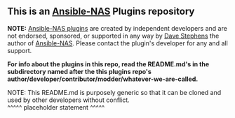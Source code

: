 ## This is an [Ansible-NAS](https://github.com/davestephens/ansible-nas) Plugins repository

**NOTE:** [Ansible-NAS plugins](https://github.com/davestephens/ansible-nas/pull/588) are created by independent developers and are not endorsed, sponsored, or supported in any way by [Dave Stephens](https://github.com/davestephens) the author of [Ansible-NAS](https://github.com/davestephens/ansible-nas). Please contact the plugin's developer for any and all support.

**For info about the plugins in this repo, read the README.md's in the subdirectory named after the this plugins repo's author/developer/contributor/modder/whatever-we-are-called.**

NOTE: This README.md is purposely generic so that it can be cloned and used by other developers without conflict.  
^^^^^ placeholder statement ^^^^^
